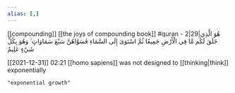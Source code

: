 ```yaml
---
alias: [,]
---
```

[[compounding]] [[the joys of compounding book]]
#quran - 2|29|هُوَ الَّذِي خَلَقَ لَكُم مَّا فِي الْأَرْضِ جَمِيعًا ثُمَّ اسْتَوَىٰ إِلَى السَّمَاءِ فَسَوَّاهُنَّ سَبْعَ سَمَاوَاتٍ ۚ وَهُوَ بِكُلِّ شَيْءٍ عَلِيمٌ

[[2021-12-31]] 02:21
[[homo sapiens]] was not designed to [[thinking|think]] exponentially
```query
"exponential growth"
```